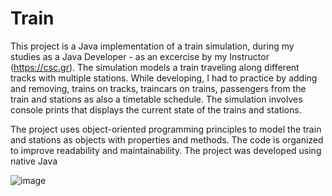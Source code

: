 # Train





This project is a Java implementation of a train simulation, during my studies as a Java Developer - as an excercise by my Instructor (https://csc.gr). The simulation models a train traveling along different tracks with multiple stations. While developing, I had to practice by adding and removing, trains on tracks, traincars on trains, passengers from the train and stations as also a timetable schedule. The simulation involves console prints that displays the current state of the trains and stations. 

The project uses object-oriented programming principles to model the train and stations as objects with properties and methods. The code is organized to improve readability and maintainability. The project was developed using native Java


![image](https://user-images.githubusercontent.com/127974159/228887459-5ae5e225-831c-49c3-9361-a4ff046efe9b.png)
